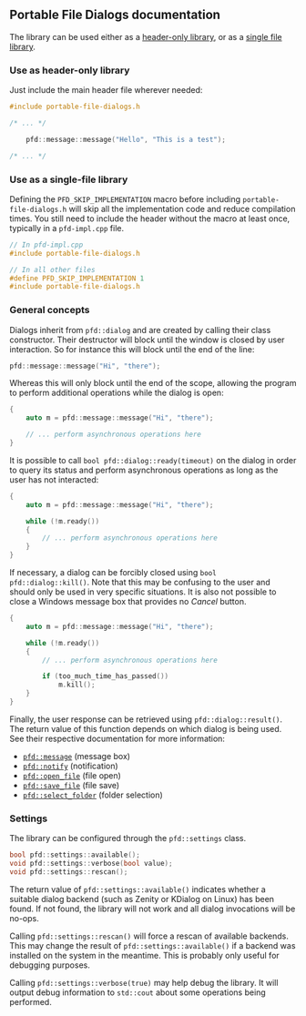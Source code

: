## Portable File Dialogs documentation

The library can be used either as a [header-only library](https://en.wikipedia.org/wiki/Header-only),
or as a [single file library](https://github.com/nothings/single_file_libs).

### Use as header-only library

Just include the main header file wherever needed:

```cpp
#include portable-file-dialogs.h

/* ... */

    pfd::message::message("Hello", "This is a test");

/* ... */
```

### Use as a single-file library

Defining the `PFD_SKIP_IMPLEMENTATION` macro before including `portable-file-dialogs.h` will
skip all the implementation code and reduce compilation times. You still need to include the
header without the macro at least once, typically in a `pfd-impl.cpp` file.

```cpp
// In pfd-impl.cpp
#include portable-file-dialogs.h
```

```cpp
// In all other files
#define PFD_SKIP_IMPLEMENTATION 1
#include portable-file-dialogs.h
```

### General concepts

Dialogs inherit from `pfd::dialog` and are created by calling their class constructor. Their
destructor will block until the window is closed by user interaction. So for instance this
will block until the end of the line:

```cpp
pfd::message::message("Hi", "there");
```

Whereas this will only block until the end of the scope, allowing the program to perform
additional operations while the dialog is open:

```cpp
{
    auto m = pfd::message::message("Hi", "there");

    // ... perform asynchronous operations here
}
```

It is possible to call `bool pfd::dialog::ready(timeout)` on the dialog in order to query its
status and perform asynchronous operations as long as the user has not interacted:

```cpp
{
    auto m = pfd::message::message("Hi", "there");

    while (!m.ready())
    {
        // ... perform asynchronous operations here
    }
}
```

If necessary, a dialog can be forcibly closed using `bool pfd::dialog::kill()`. Note that this
may be confusing to the user and should only be used in very specific situations. It is also not
possible to close a Windows message box that provides no _Cancel_ button.

```cpp
{
    auto m = pfd::message::message("Hi", "there");

    while (!m.ready())
    {
        // ... perform asynchronous operations here

        if (too_much_time_has_passed())
            m.kill();
    }
}
```

Finally, the user response can be retrieved using `pfd::dialog::result()`. The return value of
this function depends on which dialog is being used. See their respective documentation for more
information:

  * [`pfd::message`](message.md) (message box)
  * [`pfd::notify`](notify.md) (notification)
  * [`pfd::open_file`](open_file.md) (file open)
  * [`pfd::save_file`](save_file.md) (file save)
  * [`pfd::select_folder`](select_folder.md) (folder selection)

### Settings

The library can be configured through the `pfd::settings` class.

```cpp
bool pfd::settings::available();
void pfd::settings::verbose(bool value);
void pfd::settings::rescan();
```

The return value of `pfd::settings::available()` indicates whether a suitable dialog backend (such
as Zenity or KDialog on Linux) has been found. If not found, the library will not work and all
dialog invocations will be no-ops.

Calling `pfd::settings::rescan()` will force a rescan of available backends. This may change the
result of `pfd::settings::available()` if a backend was installed on the system in the meantime.
This is probably only useful for debugging purposes.

Calling `pfd::settings::verbose(true)` may help debug the library. It will output debug information
to `std::cout` about some operations being performed.

